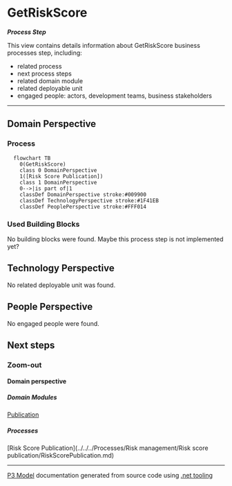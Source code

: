 ﻿
# GetRiskScore

***Process Step***  

This view contains details information about GetRiskScore business processes step, including:
- related process
- next process steps
- related domain module
- related deployable unit
- engaged people: actors, development teams, business stakeholders  

---



## Domain Perspective


### Process

```mermaid
  flowchart TB
    0(GetRiskScore)
    class 0 DomainPerspective
    1([Risk Score Publication])
    class 1 DomainPerspective
    0-->|is part of|1
    classDef DomainPerspective stroke:#009900
    classDef TechnologyPerspective stroke:#1F41EB
    classDef PeoplePerspective stroke:#FFF014
```

### Used Building Blocks

No building blocks were found. Maybe this process step is not implemented yet?  

## Technology Perspective

No related deployable unit was found.  

## People Perspective

No engaged people were found.  

## Next steps


### Zoom-out


#### Domain perspective


##### Domain Modules

[Publication](Publication.md)  

##### Processes

[Risk Score Publication](../../../Processes/Risk management/Risk score publication/RiskScorePublication.md)  

---

[P3 Model](https://github.com/P3-model/P3-model) documentation generated from source code using [.net tooling](https://github.com/P3-model/P3-model-dotnet)